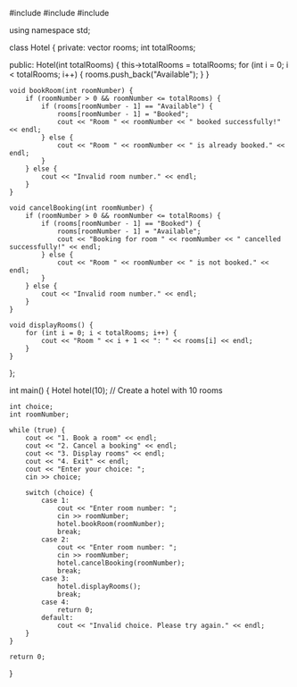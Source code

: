 #include <iostream>
#include <string>
#include <vector>

using namespace std;

class Hotel {
private:
    vector<string> rooms;
    int totalRooms;

public:
    Hotel(int totalRooms) {
        this->totalRooms = totalRooms;
        for (int i = 0; i < totalRooms; i++) {
            rooms.push_back("Available");
        }
    }

    void bookRoom(int roomNumber) {
        if (roomNumber > 0 && roomNumber <= totalRooms) {
            if (rooms[roomNumber - 1] == "Available") {
                rooms[roomNumber - 1] = "Booked";
                cout << "Room " << roomNumber << " booked successfully!" << endl;
            } else {
                cout << "Room " << roomNumber << " is already booked." << endl;
            }
        } else {
            cout << "Invalid room number." << endl;
        }
    }

    void cancelBooking(int roomNumber) {
        if (roomNumber > 0 && roomNumber <= totalRooms) {
            if (rooms[roomNumber - 1] == "Booked") {
                rooms[roomNumber - 1] = "Available";
                cout << "Booking for room " << roomNumber << " cancelled successfully!" << endl;
            } else {
                cout << "Room " << roomNumber << " is not booked." << endl;
            }
        } else {
            cout << "Invalid room number." << endl;
        }
    }

    void displayRooms() {
        for (int i = 0; i < totalRooms; i++) {
            cout << "Room " << i + 1 << ": " << rooms[i] << endl;
        }
    }
};

int main() {
    Hotel hotel(10); // Create a hotel with 10 rooms

    int choice;
    int roomNumber;

    while (true) {
        cout << "1. Book a room" << endl;
        cout << "2. Cancel a booking" << endl;
        cout << "3. Display rooms" << endl;
        cout << "4. Exit" << endl;
        cout << "Enter your choice: ";
        cin >> choice;

        switch (choice) {
            case 1:
                cout << "Enter room number: ";
                cin >> roomNumber;
                hotel.bookRoom(roomNumber);
                break;
            case 2:
                cout << "Enter room number: ";
                cin >> roomNumber;
                hotel.cancelBooking(roomNumber);
                break;
            case 3:
                hotel.displayRooms();
                break;
            case 4:
                return 0;
            default:
                cout << "Invalid choice. Please try again." << endl;
        }
    }

    return 0;
}
